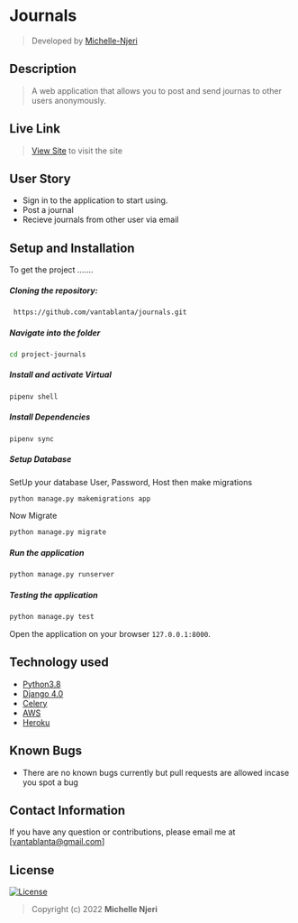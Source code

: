 # Journals
>Developed by [Michelle-Njeri](https://github.com/vantablanta)  
  
## Description  
>A web application that allows you to post and send journas to other users anonymously.
##  Live Link  
>[View Site](https://journals-mn.herokuapp.com/)  to visit the site
  

## User Story  
* Sign in to the application to start using.
* Post  a journal
* Recieve journals from other user via email
    
## Setup and Installation  
To get the project .......  
  
##### Cloning the repository:  
```bash 
 https://github.com/vantablanta/journals.git
```
##### Navigate into the folder
 ```bash 
cd project-journals
```
##### Install and activate Virtual  
 ```bash 
pipenv shell 
```  
##### Install Dependencies  
 ```bash 
 pipenv sync
```  
##### Setup Database  
  SetUp your database User, Password, Host then make migrations 
 ```bash 
python manage.py makemigrations app
 ``` 
 Now Migrate  
 ```bash 
 python manage.py migrate 
```
##### Run the application  
 ```bash 
 python manage.py runserver 
``` 
##### Testing the application  
 ```bash 
 python manage.py test 
```
Open the application on your browser `127.0.0.1:8000`.  
  
## Technology used  
  
* [Python3.8](https://www.python.org/)  
* [Django 4.0](https://docs.djangoproject.com/en/2.2/)  
* [Celery]()
* [AWS]()
* [Heroku](https://heroku.com)  
  
  
## Known Bugs  
* There are no known bugs currently but pull requests are allowed incase you spot a bug  
  
## Contact Information   
If you have any question or contributions, please email me at [vantablanta@gmail.com]  
  
## License 

[![License](https://img.shields.io/packagist/l/loopline-systems/closeio-api-wrapper.svg)](https://github.com/vantablanta/hood/blob/master/LICENSE)  
>Copyright (c) 2022 **Michelle Njeri**
